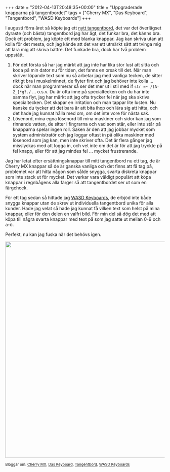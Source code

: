 +++
date = "2012-04-13T20:48:35+00:00"
title = "Uppgraderade knapparna på tangentbordet"
tags = ["Cherry MX", "Das Keyboard", "Tangentbord", "WASD Keyboards"]
+++

I augusti förra året så köpte jag ett [nytt tangentbord][1], det var det överlägset dyraste (och bästa) tangentbord jag har ägt, det funkar bra, det känns bra. Dock ett problem, jag köpte ett med blanka knappar. Jag kan skriva utan att kolla för det mesta, och jag kände att det var ett utmärkt sätt att tvinga mig att lära mig att skriva bättre. Det funkade bra, dock har två problem uppstått.

1.  För det första så har jag märkt att jag inte har lika stor lust att sitta och koda på min dator nu för tiden, det fanns en orsak till det. När man skriver löpande text som nu så arbetar jag med vanliga tecken, de sitter riktigt bra i muskelminnet, de flyter fint och jag behöver inte kolla &#8230; dock när man programmerar så ser det mer ut i stil med if `str =~ /[A-Z_]*g?./` &#8230; o.s.v. Du är ofta inne på specialtecken och du har inte samma flyt, jag har märkt att jag ofta trycker fel när jag ska skriva specialtecken. Det skapar en irritation och man tappar lite lusten. Nu kanske du tycker att det bara är att bita ihop och lära sig att hitta, och det hade jag kunnat hålla med om, om det inte vore för nästa sak.
2.  Lösenord, mina egna lösenord till mina maskiner och sidor kan jag som rinnande vatten, de sitter i fingrarna och vad som står, eller inte står på knapparna spelar ingen roll. Saken är den att jag jobbar mycket som system administratör och jag loggar oftast in på olika maskiner med lösenord som jag kan, men inte skriver ofta. Det är flera gånger jag misslyckas med att logga in, och vet inte om det är för att jag tryckte på fel knapp, eller för att jag mindes fel &#8230; mycket frustrerande.

Jag har letat efter ersättningsknappar till mitt tangentbord nu ett tag, de är Cherry MX knappar så de är ganska vanliga och det finns att få tag på, problemet var att hitta någon som sålde snygga, svarta diskreta knappar som inte stack ut för mycket. Det verkar vara väldigt populärt att köpa knappar i regnbågens alla färger så att tangentbordet ser ut som en färgchock.

För ett tag sedan så hittade jag [WASD Keyboards][2], de erbjöd inte både snygga knappar utan de skrev ut individuella tangentbord unika för alla kunder. Hade jag velat så hade jag kunnat få vilken text som helst på mina knappar, eller för den delen en valfri bild. För min del så dög det med att köpa till några svarta knappar med text på som jag satte ut mellan 0-9 och a-ö.

Perfekt, nu kan jag fuska när det behövs igen.

[<img class="aligncenter size-large wp-image-1155" title="visa-tbord" src="/images/2012/04/visa-tbord-1024x682.jpg" alt="" width="1024" height="682" />][3]

<small> <p class='technorati-tags'>
  Bloggar om: <a class='technorati-link' href='http://bloggar.se/om/Cherry+MX' rel='tag' target='_self'>Cherry MX</a>, <a class='technorati-link' href='http://bloggar.se/om/Das+Keyboard' rel='tag' target='_self'>Das Keyboard</a>, <a class='technorati-link' href='http://bloggar.se/om/Tangentbord' rel='tag' target='_self'>Tangentbord</a>, <a class='technorati-link' href='http://bloggar.se/om/WASD+Keyboards' rel='tag' target='_self'>WASD Keyboards</a>
</p></small>

 [1]: http://nsg.cc/2011/08/02/hur-mycket-ska-man-lagga-pa-ett-tangentbord/
 [2]: http://www.wasdkeyboards.com/
 [3]: /images/2012/04/visa-tbord.jpg
